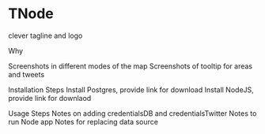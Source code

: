 # TNode
clever tagline and logo

Why

Screenshots in different modes of the map
Screenshots of tooltip for areas and tweets

Installation Steps
Install Postgres, provide link for download
Install NodeJS, provide link for downlaod

Usage Steps
Notes on adding credentialsDB and credentialsTwitter
Notes to run Node app
Notes for replacing data source
